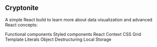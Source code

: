 
## Cryptonite

A simple React build to learn more about data visualization and advanced React concepts:

Functional components
Styled components
React Context
CSS Grid
Template Literals
Object Destructuring
Local Storage


